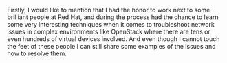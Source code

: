 Firstly, I would like to mention that I had the honor to work next to some brilliant people at Red Hat, and during the process had the chance to learn some very interesting techniques when it comes to troubleshoot network issues in complex environments like OpenStack where there are tens or even hundreds of virtual devices involved. And even though I cannot touch the feet of these people I can still share some examples of the issues and how to resolve them.

